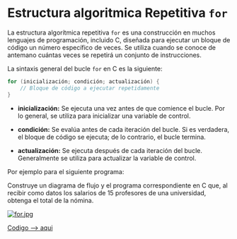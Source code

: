 # Estructura algoritmica Repetitiva `for`



La estructura algorítmica repetitiva `for` es una construcción en muchos lenguajes de programación, incluido C, diseñada para ejecutar un bloque de código un número específico de veces. Se utiliza cuando se conoce de antemano cuántas veces se repetirá un conjunto de instrucciones.

La sintaxis general del bucle `for` en C es la siguiente:

```c
for (inicialización; condición; actualización) {
    // Bloque de código a ejecutar repetidamente
}
```

- **inicialización:** Se ejecuta una vez antes de que comience el bucle. Por lo general, se utiliza para inicializar una variable de control.

- **condición:** Se evalúa antes de cada iteración del bucle. Si es verdadera, el bloque de código se ejecuta; de lo contrario, el bucle termina.

- **actualización:** Se ejecuta después de cada iteración del bucle. Generalmente se utiliza para actualizar la variable de control.

Por ejemplo para el siguiente programa:

Construye un diagrama de flujo y el programa correspondiente en C que, al recibir como datos los salarios de 15 profesores de una universidad, obtenga el total de la nómina.

[![for.jpg](https://i.postimg.cc/SxD2ywwC/for.jpg)](https://postimg.cc/5XQNgk92)

[Codigo --> aqui](for.c)